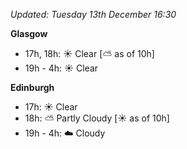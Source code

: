 *Updated: Tuesday 13th December 16:30*

**Glasgow**

* 17h, 18h: :sunny: Clear [:partly_sunny: as of 10h]
* 19h - 4h: :sunny: Clear

**Edinburgh**

* 17h: :sunny: Clear
* 18h: :partly_sunny: Partly Cloudy [:sunny: as of 10h]
* 19h - 4h: :cloud: Cloudy
